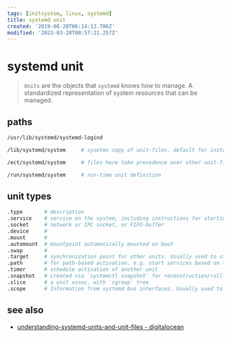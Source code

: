 ```yaml
---
tags: [initsystem, linux, systemd]
title: systemd unit
created: '2019-08-20T06:14:13.706Z'
modified: '2023-03-20T08:57:21.257Z'
---
```


# systemd unit

> `Units` are the objects that `systemd` knows how to manage. A standardized representation of system resources that can be managed.

## paths

```sh
/usr/lib/systemd/systemd-logind

/lib/systemd/system     # sysetms copy of unit-files, default for installed unit files

/ect/systemd/system     # files here take precedence over other unit-files

/run/systemd/system     # run-time unit definition
```

## unit types

```sh
.type       # description
.service    # service on the system, including instructions for starting, restarting, and stopping the service
.socket     # network or IPC socket, or FIFO-buffer
.device     # 
.mount      # 
.automount  # mountpoint automatically mounted on boot
.swap       # 
.target     # synchronization point for other units. Usually used to start enabled services on boot.
.path       # for path-based activation. e.g. start services based on the state of a path, whether it exists or not
.timer      # schedule activation of another unit
.snapshot   # created via `systemctl snapshot` for reconstruction/roll-back state
.slice      # a unit assoc. with `cgroup` tree
.scope      # Information from systemd bus interfaces. Usually used to manage external system processes |
```

## see also

- [understanding-systemd-units-and-unit-files - digitalocean](https://www.digitalocean.com/community/tutorials/understanding-systemd-units-and-unit-files)
